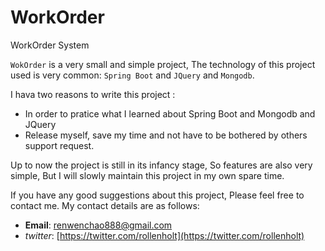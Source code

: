# WorkOrder
WorkOrder System

`WokOrder` is a very small and simple project, The technology of this project used is very common: `Spring Boot` and `JQuery` and `Mongodb`.

I hava two reasons to write this project :

- In order to pratice what I learned about Spring Boot and Mongodb and JQuery
- Release myself, save my time and not have to be bothered by others support request.

Up to now the project is still in its infancy stage, So features are also very simple, But I will slowly maintain this project in my own spare time.

If you have any good suggestions about this project, Please feel free to contact me. My contact details are as follows:

- **Email**: renwenchao888@gmail.com
- *twitter*: [https://twitter.com/rollenholt](https://twitter.com/rollenholt)
